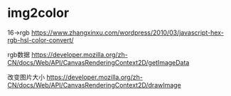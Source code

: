 # img2color
16->rgb
https://www.zhangxinxu.com/wordpress/2010/03/javascript-hex-rgb-hsl-color-convert/

rgb数据
https://developer.mozilla.org/zh-CN/docs/Web/API/CanvasRenderingContext2D/getImageData

改变图片大小
https://developer.mozilla.org/zh-CN/docs/Web/API/CanvasRenderingContext2D/drawImage
